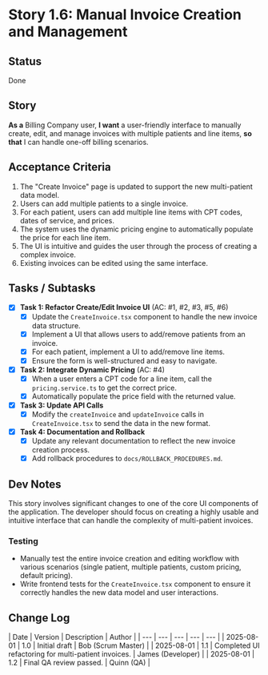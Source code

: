 # Story 1.6: Manual Invoice Creation and Management

## Status
Done

## Story
**As a** Billing Company user,
**I want** a user-friendly interface to manually create, edit, and manage invoices with multiple patients and line items,
**so that** I can handle one-off billing scenarios.

## Acceptance Criteria
1.  The "Create Invoice" page is updated to support the new multi-patient data model.
2.  Users can add multiple patients to a single invoice.
3.  For each patient, users can add multiple line items with CPT codes, dates of service, and prices.
4.  The system uses the dynamic pricing engine to automatically populate the price for each line item.
5.  The UI is intuitive and guides the user through the process of creating a complex invoice.
6.  Existing invoices can be edited using the same interface.

## Tasks / Subtasks
- [x] **Task 1: Refactor Create/Edit Invoice UI** (AC: #1, #2, #3, #5, #6)
    - [x] Update the `CreateInvoice.tsx` component to handle the new invoice data structure.
    - [x] Implement a UI that allows users to add/remove patients from an invoice.
    - [x] For each patient, implement a UI to add/remove line items.
    - [x] Ensure the form is well-structured and easy to navigate.
- [x] **Task 2: Integrate Dynamic Pricing** (AC: #4)
    - [x] When a user enters a CPT code for a line item, call the `pricing.service.ts` to get the correct price.
    - [x] Automatically populate the price field with the returned value.
- [x] **Task 3: Update API Calls**
    - [x] Modify the `createInvoice` and `updateInvoice` calls in `CreateInvoice.tsx` to send the data in the new format.
- [x] **Task 4: Documentation and Rollback**
    - [x] Update any relevant documentation to reflect the new invoice creation process.
    - [x] Add rollback procedures to `docs/ROLLBACK_PROCEDURES.md`.

## Dev Notes
This story involves significant changes to one of the core UI components of the application. The developer should focus on creating a highly usable and intuitive interface that can handle the complexity of multi-patient invoices.

### Testing
-   Manually test the entire invoice creation and editing workflow with various scenarios (single patient, multiple patients, custom pricing, default pricing).
-   Write frontend tests for the `CreateInvoice.tsx` component to ensure it correctly handles the new data model and user interactions.

## Change Log
| Date | Version | Description | Author |
| --- | --- | --- | --- | --- |
| 2025-08-01 | 1.0 | Initial draft | Bob (Scrum Master) |
| 2025-08-01 | 1.1 | Completed UI refactoring for multi-patient invoices. | James (Developer) |
| 2025-08-01 | 1.2 | Final QA review passed. | Quinn (QA) |
